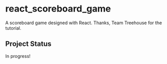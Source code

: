 # react_scoreboard_game
A scoreboard game designed with React. Thanks, Team Treehouse for the tutorial.

## Project Status
In progress! 
